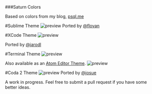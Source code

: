 ###Saturn Colors

Based on colors from my blog, [psql.me](http://psql.me/)

#Sublime Theme
![preview](http://static.tumblr.com/fvrop9o/pfOnam76h/screen_shot_2014-08-20_at_12.58.28_pm.png)
Ported by [@flovan](http://github.com/flovan)

#XCode Theme
![preview](http://static.tumblr.com/fvrop9o/r4Cn5mgmr/screen_shot_2014-05-15_at_11.30.39_am.png)

Ported by [@jarodl](http://github.com/jarodl)

#Terminal Theme
![preview](http://static.tumblr.com/fvrop9o/VYBn5mhbt/screen_shot_2014-05-15_at_11.49.52_am.png)

Also available as an [Atom Editor Theme](https://github.com/psql/saturn-syntax).
![preview](https://camo.githubusercontent.com/b9332b187cf965142713582d7b41dd4fda352f54/687474703a2f2f636c2e6c792f58306c572f53637265656e25323053686f74253230323031342d30382d31322532306174253230342e33332e3331253230504d2e706e67)

#Coda 2 Theme
![preview](https://dl.dropboxusercontent.com/u/371704/Screen%20Shot%202015-04-22%20at%2012.56.02%20PM.png)
Ported by [@josue](http://twitter.com/josue)

A work in progress. Feel free to submit a pull request if you have some better ideas.
